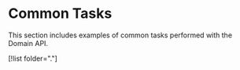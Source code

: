 # Common Tasks

This section includes examples of common tasks performed with the Domain API.

[!list folder="."]